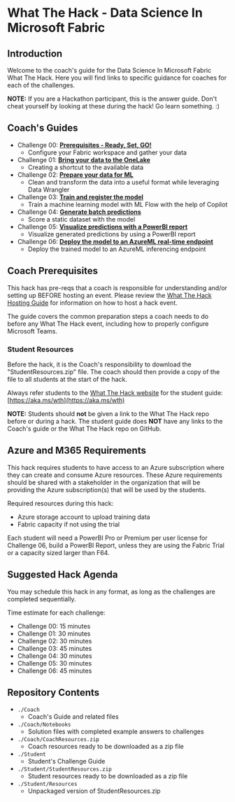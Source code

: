 # What The Hack - Data Science In Microsoft Fabric

## Introduction

Welcome to the coach's guide for the Data Science In Microsoft Fabric What The Hack. Here you will find links to specific guidance for coaches for each of the challenges.

**NOTE:** If you are a Hackathon participant, this is the answer guide. Don't cheat yourself by looking at these during the hack! Go learn something. :)

## Coach's Guides

- Challenge 00: **[Prerequisites - Ready, Set, GO!](./Solution-00.md)**
	 - Configure your Fabric workspace and gather your data
- Challenge 01: **[Bring your data to the OneLake](./Solution-01.md)**
	 - Creating a shortcut to the available data
- Challenge 02: **[Prepare your data for ML](./Solution-02.md)**
	 - Clean and transform the data into a useful format while leveraging Data Wrangler
- Challenge 03: **[Train and register the model](./Solution-03.md)**
	 - Train a machine learning model with ML Flow with the help of Copilot
- Challenge 04: **[Generate batch predictions](./Solution-04.md)**
	 - Score a static dataset with the model
- Challenge 05: **[Visualize predictions with a PowerBI report ](./Solution-05.md)**
	 - Visualize generated predictions by using a PowerBI report
- Challenge 06: **[Deploy the model to an AzureML real-time endpoint](./Solution-06.md)**
	 - Deploy the trained model to an AzureML inferencing endpoint

## Coach Prerequisites

This hack has pre-reqs that a coach is responsible for understanding and/or setting up BEFORE hosting an event. Please review the [What The Hack Hosting Guide](https://aka.ms/wthhost) for information on how to host a hack event.

The guide covers the common preparation steps a coach needs to do before any What The Hack event, including how to properly configure Microsoft Teams.

### Student Resources

Before the hack, it is the Coach's responsibility to download the "StudentResources.zip" file. The coach should then provide a copy of the file to all students at the start of the hack.

Always refer students to the [What The Hack website](https://aka.ms/wth) for the student guide: [https://aka.ms/wth](https://aka.ms/wth)

**NOTE:** Students should **not** be given a link to the What The Hack repo before or during a hack. The student guide does **NOT** have any links to the Coach's guide or the What The Hack repo on GitHub.


## Azure and M365 Requirements

This hack requires students to have access to an Azure subscription where they can create and consume Azure resources. These Azure requirements should be shared with a stakeholder in the organization that will be providing the Azure subscription(s) that will be used by the students.

Required resources during this hack:
- Azure storage account to upload training data
- Fabric capacity if not using the trial

Each student will need a PowerBI Pro or Premium per user license for Challenge 06, build a PowerBI Report, unless they are using the Fabric Trial or a capacity sized larger than F64. 

## Suggested Hack Agenda 

You may schedule this hack in any format, as long as the challenges are completed sequentially.

Time estimate for each challenge:
- Challenge 00: 15 minutes
- Challenge 01: 30 minutes
- Challenge 02: 30 minutes
- Challenge 03: 45 minutes
- Challenge 04: 30 minutes
- Challenge 05: 30 minutes
- Challenge 06: 45 minutes

## Repository Contents

- `./Coach`
  - Coach's Guide and related files
- `./Coach/Notebooks`
  - Solution files with completed example answers to challenges
- `./Coach/CoachResources.zip`
  - Coach resources ready to be downloaded as a zip file
- `./Student`
  - Student's Challenge Guide
- `./Student/StudentResources.zip`
  - Student resources ready to be downloaded as a zip file
- `./Student/Resources`
  - Unpackaged version of StudentResources.zip

